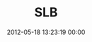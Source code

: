 ---
title: "SLB"
date: 2012-05-18 13:23:19 00:00
permalink: /sbooker
twitter: ""
likes: [439,440,441,443,444,452]
id: 310
gravatar: "http://www.gravatar.com/avatar/0b2dcd798d9df67b82cd5fc6ae6bb722"
---